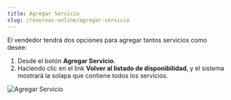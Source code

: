 ```yaml
---
title: Agregar Servicio
slug: /reservas-online/agregar-servicio
---
```


El vendedor tendrá dos opciones para agregar tantos servicios como desee:

1. Desde el botón **Agregar Servicio**.  
2. Haciendo clic en el link **Volver al listado de disponibilidad**, y el sistema mostrará la solapa que contiene todos los servicios.

![Agregar Servicio](/img/reservas-online/agregar-servicio.png)
